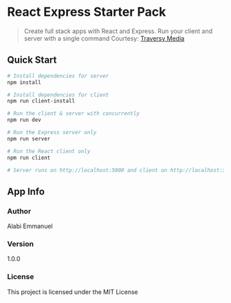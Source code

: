 # React Express Starter Pack

> Create full stack apps with React and Express. Run your client and server with a single command
> Courtesy: [Traversy Media](http://www.traversymedia.com)

## Quick Start

``` bash
# Install dependencies for server
npm install

# Install dependencies for client
npm run client-install

# Run the client & server with concurrently
npm run dev

# Run the Express server only
npm run server

# Run the React client only
npm run client

# Server runs on http://localhost:5000 and client on http://localhost:3000
```

## App Info

### Author

Alabi Emmanuel

### Version

1.0.0

### License

This project is licensed under the MIT License